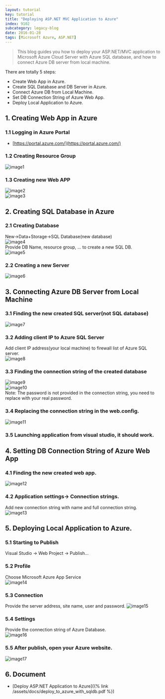 ```yaml
---
layout: tutorial
key: tutorial
title: "Deploying ASP.NET MVC Application to Azure"
index: 9102
subcategory: legacy-blog
date: 2016-01-28
tags: [Microsoft Azure, ASP.NET]
---
```


> This blog guides you how to deploy your ASP.NET/MVC application to Microsoft Azure Cloud Server with Azure SQL database, and how to connect Azure DB server from local machine.

There are totally 5 steps:  

* Create Web App in Azure.
* Create SQL Database and DB Server in Azure.
* Connect Azure DB from Local Machine.
* Set DB Connection String of Azure Web App.
*  Deploy Local Application to Azure.

## 1. Creating Web App in Azure  
### 1.1 Logging in Azure Portal  
* [https://portal.azure.com/](https://portal.azure.com/)  

### 1.2 Creating Resource Group  
![image1](/assets/images/blog/2016-01-28/image1.png)  
### 1.3 Creating new Web APP  
![image2](/assets/images/blog/2016-01-28/image2.png)  
![image3](/assets/images/blog/2016-01-28/image3.png)  

## 2. Creating SQL Database in Azure  
### 2.1 Creating Database
New-&gt;Data+Storage-&gt;SQL Database(new database)  
![image4](/assets/images/blog/2016-01-28/image4.png)  
Provide DB Name, resource group, … to create a new SQL DB.  
![image5](/assets/images/blog/2016-01-28/image5.png)  
### 2.2 Creating a new Server  
![image6](/assets/images/blog/2016-01-28/image6.png)  

## 3. Connecting Azure DB Server from Local Machine  
### 3.1 Finding the new created SQL server(not SQL database)  
![image7](/assets/images/blog/2016-01-28/image7.png)  
### 3.2 Adding client IP to Azure SQL Server
Add client IP address(your local machine) to firewall list of Azure SQL server.  
![image8](/assets/images/blog/2016-01-28/image8.png)  
### 3.3 Finding the connection string of the created database  
![image9](/assets/images/blog/2016-01-28/image9.png)  
![image10](/assets/images/blog/2016-01-28/image10.png)  
Note: The password is not provided in the connection string, you need to replace with your real password.  
### 3.4 Replacing the connection string in the web.config.  
![image11](/assets/images/blog/2016-01-28/image11.png)  
### 3.5 Launching application from visual studio, it should work.  

## 4. Setting DB Connection String of Azure Web App  
### 4.1 Finding the new created web app.  
![image12](/assets/images/blog/2016-01-28/image12.png)  
### 4.2 Application settings-&gt; Connection strings.  
Add new connection string with name and full connection string.  
![image13](/assets/images/blog/2016-01-28/image13.png)  

## 5. Deploying Local Application to Azure.  
### 5.1 Starting to Publish
Visual Studio -&gt; Web Project -&gt; Publish...  
### 5.2 Profile
Choose Microsoft Azure App Service  
![image14](/assets/images/blog/2016-01-28/image14.png)  
### 5.3 Connection
Provide the server address, site name, user and password.
![image15](/assets/images/blog/2016-01-28/image15.png)  
### 5.4 Settings
Provide the connection string of Azure Database.  
![image16](/assets/images/blog/2016-01-28/image16.png)  
### 5.5 After publish, open your Azure website.  
![image17](/assets/images/blog/2016-01-28/image17.png)  

## 6. Document
* [Deploy ASP.NET Application to Azure]({% link /assets/docs/deploy_to_azure_with_sqldb.pdf %})
